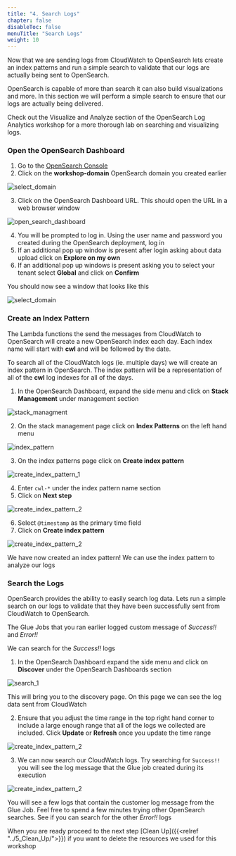 ```yaml
---
title: "4. Search Logs"
chapter: false
disableToc: false
menuTitle: "Search Logs"
weight: 10
---
```


Now that we are sending logs from CloudWatch to OpenSearch lets create an index patterns and run a simple search to validate that our logs are actually being sent to OpenSearch. 

OpenSearch is capable of more than search it can also build visualizations and more. In this section we will perform a simple search to ensure that our logs are actually being delivered. 

Check out the Visualize and Analyze section of the OpenSearch Log Analytics workshop for a more thorough lab on searching and visualizing logs.

### Open the OpenSearch Dashboard

1. Go to the [OpenSearch Console](https://console.aws.amazon.com/esv3/home)
2. Click on the **workshop-domain** OpenSearch domain you created earlier

![select_domain](/images/open-search-log-analytics/IAM_1.PNG)

3. Click on the OpenSearch Dashboard URL. This should open the URL in a web browser window

![open_search_dashboard](/images/open-search-log-analytics/IAM_4.PNG)

4. You will be prompted to log in. Using the user name and password you created during the OpenSearch deployment, log in 
5. If an additional pop up window is present after login asking about data upload click on **Explore on my own**
6. If an additional pop up windows is present asking you to select your tenant select **Global** and click on **Confirm**

You should now see a window that looks like this

![select_domain](/images/open-search-log-analytics/os_1.PNG)

### Create an Index Pattern

The Lambda functions the send the messages from CloudWatch to OpenSearch will create a new OpenSearch index each day. Each index name will start with **cwl** and will be followed by the date. 

To search all of the CloudWatch logs (ie. multiple days) we will create an index pattern in OpenSearch. The index pattern will be a representation of all of the **cwl** log indexes for all of the days.

1. In the OpenSearch Dashboard, expand the side menu and click on **Stack Management** under management section

![stack_managment](/images/open-search-log-analytics/va_1.PNG)

2. On the stack management page click on **Index Patterns** on the left hand menu

![index_pattern](/images/open-search-log-analytics/va_2.PNG)

3. On the index patterns page click on **Create index pattern**

![create_index_pattern_1](/images/open-search-log-analytics/va_3.PNG)

4. Enter ```cwl-*``` under the index pattern name section
5. Click on **Next step**

![create_index_pattern_2](/images/collect-log-cloud-watch/OS_1.PNG)

6. Select ```@timestamp``` as the primary time field
7. Click on **Create index pattern**

![create_index_pattern_2](/images/collect-log-cloud-watch/OS_2.PNG)

We have now created an index pattern! We can use the index pattern to analyze our logs

### Search the Logs

OpenSearch provides the ability to easily search log data. Lets run a simple search on our logs to validate that they have been successfully sent from CloudWatch to OpenSearch.

The Glue Jobs that you ran earlier logged custom message of *Success!!* and *Error!!*

We can search for the *Success!!* logs 

1. In the OpenSearch Dashboard expand the side menu and click on **Discover** under the OpenSearch Dashboards section

![search_1](/images/open-search-log-analytics/search_1.PNG)

This will bring you to the discovery page. On this page we can see the log data sent from CloudWatch

2. Ensure that you adjust the time range in the top right hand corner to include a large enough range that all of the logs we collected are included. Click **Update** or **Refresh** once you update the time range

![create_index_pattern_2](/images/collect-log-cloud-watch/OS_3.PNG)

3. We can now search our CloudWatch logs. Try searching for ```Success!!``` you will see the log message that the Glue job created during its execution 

![create_index_pattern_2](/images/collect-log-cloud-watch/OS_4.PNG)

You will see a few logs that contain the customer log message from the Glue Job. Feel free to spend a few minutes trying other OpenSearch searches. See if you can search for the other *Error!!* logs

When you are ready proceed to the next step [Clean Up]({{<relref "../5_Clean_Up/">}}) if you want to delete the resources we used for this workshop
